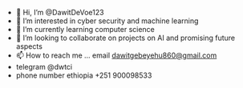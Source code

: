 - 👋 Hi, I’m @DawitDeVoe123
- 👀 I’m interested in cyber security and machine learning 
- 🌱 I’m currently learning computer science 
- 💞️ I’m looking to collaborate on projects on AI and promising future aspects
- 📫 How to reach me ... email dawitgebeyehu860@gmail.com
- telegram @dwtci
- phone number ethiopia +251 900098533

<!---
DawitDeVoe123/DawitDeVoe123 is a ✨ special ✨ repository because its `README.md` (this file) appears on your GitHub profile.
You can click the Preview link to take a look at your changes.
--->
